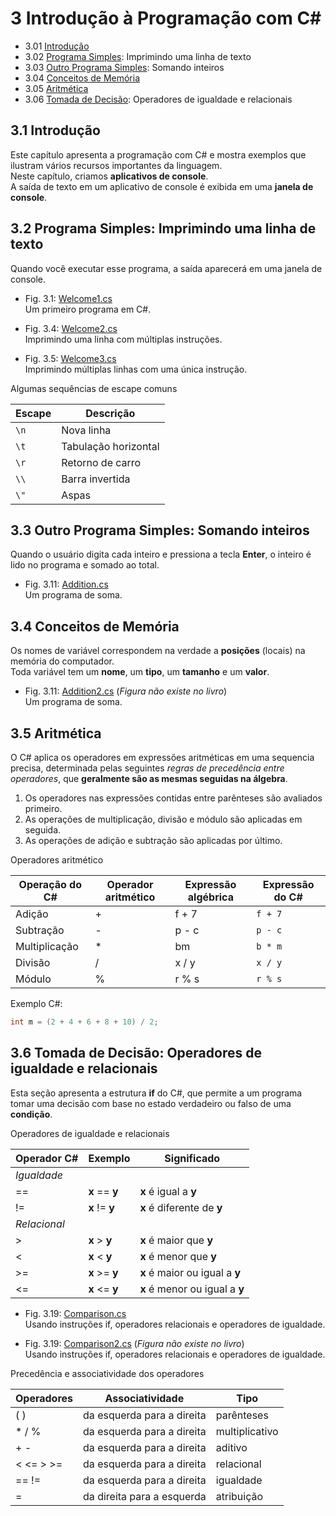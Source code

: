 # 3 Introdução à Programação com **C#**

- 3.01 [Introdução](#31-introdução)
- 3.02 [Programa Simples](#32-programa-simples-imprimindo-uma-linha-de-texto): Imprimindo uma linha de texto
- 3.03 [Outro Programa Simples](#33-outro-programa-simples-somando-inteiros): Somando inteiros
- 3.04 [Conceitos de Memória](#34-conceitos-de-memória)
- 3.05 [Aritmética](#35-aritmética)
- 3.06 [Tomada de Decisão](#36-tomada-de-decisão-operadores-de-igualdade-e-relacionais): Operadores de igualdade e relacionais

## 3.1 Introdução

Este capítulo apresenta a programação com C# e mostra exemplos que ilustram vários recursos importantes da linguagem.\
Neste capítulo, criamos **aplicativos de console**.\
A saída de texto em um aplicativo de console é exibida em uma **janela de console**.

## 3.2 Programa Simples: Imprimindo uma linha de texto

Quando você executar esse programa, a saída aparecerá em uma janela de console.

- Fig. 3.1: [Welcome1.cs](./Fig-3.01%20-%20Welcome1.cs)\
Um primeiro programa em C#.

- Fig. 3.4: [Welcome2.cs](./Fig-3.04%20-%20Welcome2.cs)\
Imprimindo uma linha com múltiplas instruções.

- Fig. 3.5: [Welcome3.cs](./Fig-3.05%20-%20Welcome3.cs)\
Imprimindo múltiplas linhas com uma única instrução.

Algumas sequências de escape comuns

| Escape | Descrição            |
| ------ | -------------------- |
| ``\n`` | Nova linha           |
| ``\t`` | Tabulação horizontal |
| ``\r`` | Retorno de carro     |
| ``\\`` | Barra invertida      |
| ``\"`` | Aspas                |

## 3.3 Outro Programa Simples: Somando inteiros

Quando o usuário digita cada inteiro e pressiona a tecla **Enter**, o inteiro é lido no programa e somado ao total.

- Fig. 3.11: [Addition.cs](./Fig-3.11%20-%20Addition.cs)\
Um programa de soma.

## 3.4 Conceitos de Memória

Os nomes de variável correspondem na verdade a **posições** (locais) na memória do computador.\
Toda variável tem um **nome**, um **tipo**, um **tamanho** e um **valor**.

- Fig. 3.11: [Addition2.cs](./Fig-3.11%20-%20Addition2.cs) (*Figura não existe no livro*)\
Um programa de soma.

## 3.5 Aritmética

O C# aplica os operadores em expressões aritméticas em uma sequencia precisa, determinada pelas seguintes *regras de precedência entre operadores*, que **geralmente são as mesmas seguidas na álgebra**.

1. Os operadores nas expressões contidas entre parênteses são avaliados primeiro.
2. As operações de multiplicação, divisão e módulo são aplicadas em seguida.
3. As operações de adição e subtração são aplicadas por último.

Operadores aritmético

| Operação do C# | Operador aritmético | Expressão algébrica | Expressão do C# |
| -------------- | ------------------- | ------------------- | --------------- |
| Adição         | +                   | f + 7               | ``f + 7``       |
| Subtração      | -                   | p - c               | ``p - c``       |
| Multiplicação  | *                   | bm                  | ``b * m``       |
| Divisão        | /                   | x / y               | ``x / y``       |
| Módulo         | %                   | r % s               | ``r % s``       |

Exemplo C#:

````csharp
int m = (2 + 4 + 6 + 8 + 10) / 2;
````

## 3.6 Tomada de Decisão: Operadores de igualdade e relacionais

Esta seção apresenta a estrutura **if** do C#, que permite a um programa tomar uma decisão com base no estado verdadeiro ou falso de uma **condição**.

Operadores de igualdade e relacionais

| Operador C#  | Exemplo        | Significado                    |
| ------------ | -------------- | ------------------------------ |
| *Igualdade*  |                |                                |
| ==           | **x** == **y** | **x** é igual a **y**          |
| !=           | **x** != **y** | **x** é diferente de **y**     |
| *Relacional* |                |                                |
| >            | **x** > **y**  | **x** é maior que **y**        |
| <            | **x** < **y**  | **x** é menor que **y**        |
| >=           | **x** >= **y** | **x** é maior ou igual a **y** |
| <=           | **x** <= **y** | **x** é menor ou igual a **y** |

- Fig. 3.19: [Comparison.cs](./Fig-3.19%20-%20Comparison.cs)\
Usando instruções if, operadores relacionais e operadores de igualdade.

- Fig. 3.19: [Comparison2.cs](./Fig-3.19%20-%20Comparison2.cs) (*Figura não existe no livro*)\
Usando instruções if, operadores relacionais e operadores de igualdade.

Precedência e associatividade dos operadores

| Operadores | Associatividade            | Tipo           |
| ---------- | -------------------------- | -------------- |
| ( )        | da esquerda para a direita | parênteses     |
| * / %      | da esquerda para a direita | multiplicativo |
| + -        | da esquerda para a direita | aditivo        |
| < <= > >=  | da esquerda para a direita | relacional     |
| == !=      | da esquerda para a direita | igualdade      |
| =          | da direita para a esquerda | atribuição     |
